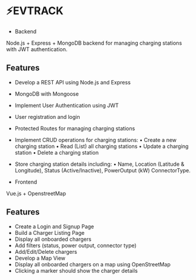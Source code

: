 # ⚡EVTRACK

- Backend

Node.js + Express + MongoDB backend for managing charging stations with JWT authentication.

## Features

- Develop a REST API using Node.js and Express
- MongoDB with Mongoose
- Implement User Authentication using JWT
- User registration and login
- Protected Routes for managing charging stations
- Implement CRUD operations for charging stations:
    • Create a new charging station
    • Read (List) all charging stations
    • Update a charging station
    • Delete a charging station
- Store charging station details including:
    • Name, Location (Latitude & Longitude), Status (Active/Inactive), PowerOutput (kW) ConnectorType.

- Frontend

Vue.js + OpenstreetMap

## Features

- Create a Login and Signup Page
- Build a Charger Listing Page
- Display all onboarded chargers
- Add filters (status, power output, connector type)
- Add/Edit/Delete chargers
- Develop a Map View
- Display all onboarded chargers on a map using OpenStreetMap
- Clicking a marker should show the charger details




